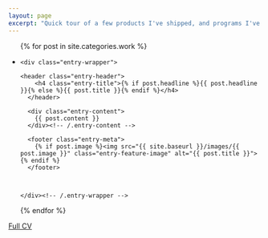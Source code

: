 ```yaml
---
layout: page
excerpt: "Quick tour of a few products I've shipped, and programs I've built."
---
```


<ul class="post-list">
{% for post in site.categories.work %}
  <li><article class="entryw">

    <div class="entry-wrapper">

    <header class="entry-header">
        <h4 class="entry-title">{% if post.headline %}{{ post.headline }}{% else %}{{ post.title }}{% endif %}</h4>
      </header>

      <div class="entry-content">
        {{ post.content }}
      </div><!-- /.entry-content -->

      <footer class="entry-meta">
        {% if post.image %}<img src="{{ site.baseurl }}/images/{{ post.image }}" class="entry-feature-image" alt="{{ post.title }}"> {% endif %}
      </footer>



    </div><!-- /.entry-wrapper -->
  </article></li>

{% endfor %}
</ul>


[Full CV](http://brunosan.github.com/cv)
